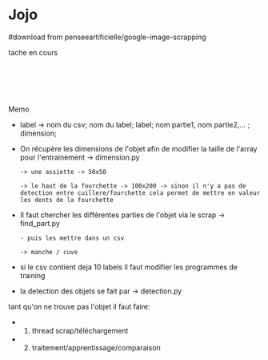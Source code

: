 # Jojo

#download from penseeartificielle/google-image-scrapping

tache en cours




 

      

      



<br><br><br><br>

Memo

- label -> nom du csv; nom du label; label; nom partie1, nom partie2,... ; dimension;

- On récupère les dimensions de l'objet afin de modifier la taille de l'array pour l'entrainement -> dimension.py

      -> une assiette -> 50x50
      
      -> le haut de la fourchette -> 100x200 -> sinon il n'y a pas de detection entre cuillere/fourchette cela permet de mettre en valeur les dents de la fourchette

- Il faut chercher les différentes parties de l'objet via le scrap -> find_part.py
      
      - puis les mettre dans un csv
      
      -> manche / cuve
      
    


- si le csv contient deja 10 labels il faut modifier les programmes de training

- la detection des objets se fait par -> detection.py



tant qu'on ne trouve pas l'objet il faut faire:

  - 1) thread scrap/téléchargement
  
  - 2) traitement/apprentissage/comparaison


